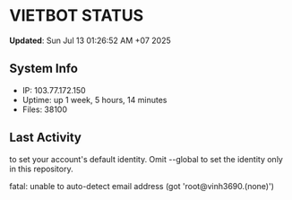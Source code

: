 # VIETBOT STATUS
**Updated**: Sun Jul 13 01:26:52 AM +07 2025

## System Info
- IP: 103.77.172.150
- Uptime: up 1 week, 5 hours, 14 minutes
- Files: 38100

## Last Activity

to set your account's default identity.
Omit --global to set the identity only in this repository.

fatal: unable to auto-detect email address (got 'root@vinh3690.(none)')
